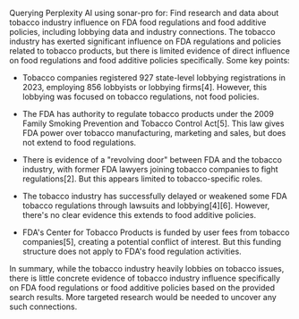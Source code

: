 Querying Perplexity AI using sonar-pro for: Find research and data about tobacco industry influence on FDA food regulations and food additive policies, including lobbying data and industry connections.
The tobacco industry has exerted significant influence on FDA regulations and policies related to tobacco products, but there is limited evidence of direct influence on food regulations and food additive policies specifically. Some key points:

- Tobacco companies registered 927 state-level lobbying registrations in 2023, employing 856 lobbyists or lobbying firms[4]. However, this lobbying was focused on tobacco regulations, not food policies.

- The FDA has authority to regulate tobacco products under the 2009 Family Smoking Prevention and Tobacco Control Act[5]. This law gives FDA power over tobacco manufacturing, marketing and sales, but does not extend to food regulations.

- There is evidence of a "revolving door" between FDA and the tobacco industry, with former FDA lawyers joining tobacco companies to fight regulations[2]. But this appears limited to tobacco-specific roles.

- The tobacco industry has successfully delayed or weakened some FDA tobacco regulations through lawsuits and lobbying[4][6]. However, there's no clear evidence this extends to food additive policies.

- FDA's Center for Tobacco Products is funded by user fees from tobacco companies[5], creating a potential conflict of interest. But this funding structure does not apply to FDA's food regulation activities.

In summary, while the tobacco industry heavily lobbies on tobacco issues, there is little concrete evidence of tobacco industry influence specifically on FDA food regulations or food additive policies based on the provided search results. More targeted research would be needed to uncover any such connections.